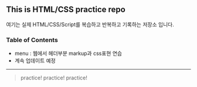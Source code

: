 
## This is HTML/CSS practice repo
여기는 실제 HTML/CSS/Script를 복습하고 반복하고 기록하는 저장소 입니다.


### Table of Contents

- menu : 웹에서 헤더부분 markup과 css표현 연습
- 계속 업데이트 예정

---

> practice! practice! practice!
